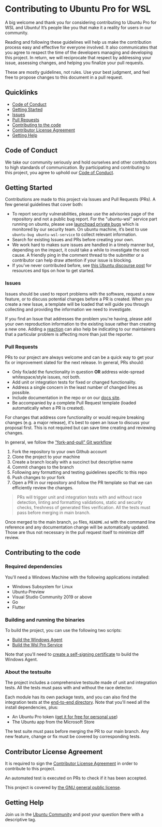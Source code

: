 # Contributing to Ubuntu Pro for WSL

A big welcome and thank you for considering contributing to Ubuntu Pro for WSL and Ubuntu! It’s people like you that make it a reality for users in our community.

Reading and following these guidelines will help us make the contribution process easy and effective for everyone involved. It also communicates that you agree to respect the time of the developers managing and developing this project. In return, we will reciprocate that respect by addressing your issue, assessing changes, and helping you finalize your pull requests.

These are mostly guidelines, not rules. Use your best judgment, and feel free to propose changes to this document in a pull request.

## Quicklinks

* [Code of Conduct](#code-of-conduct)
* [Getting Started](#getting-started)
* [Issues](#issues)
* [Pull Requests](#pull-requests)
* [Contributing to the code](#contributing-to-the-code)
* [Contributor License Agreement](#contributor-license-agreement)
* [Getting Help](#getting-help)

## Code of Conduct

We take our community seriously and hold ourselves and other contributors to high standards of communication. By participating and contributing to this project, you agree to uphold our [Code of Conduct](https://ubuntu.com/community/code-of-conduct).

## Getting Started

Contributions are made to this project via Issues and Pull Requests (PRs). A few general guidelines that cover both:

* To report security vulnerabilities, please use the advisories page of the repository and not a public bug report. For the
"ubuntu-wsl" service part running on ubuntu, please use [launchpad private bugs](https://bugs.launchpad.net/ubuntu/+source/ubuntu-wsl-service/+filebug) which is monitored by our security team. On ubuntu machine, it’s best to use `ubuntu-bug ubuntu-wsl-service` to collect relevant information.
* Search for existing Issues and PRs before creating your own.
* We work hard to makes sure issues are handled in a timely manner but, depending on the impact, it could take a while to investigate the root cause. A friendly ping in the comment thread to the submitter or a contributor can help draw attention if your issue is blocking.
* If you've never contributed before, see [this Ubuntu discourse post](https://discourse.ubuntu.com/t/contribute/26) for resources and tips on how to get started.

### Issues

Issues should be used to report problems with the software, request a new feature, or to discuss potential changes before a PR is created. When you create a new Issue, a template will be loaded that will guide you through collecting and providing the information we need to investigate.

If you find an Issue that addresses the problem you're having, please add your own reproduction information to the existing issue rather than creating a new one. Adding a [reaction](https://github.blog/2016-03-10-add-reactions-to-pull-requests-issues-and-comments/) can also help be indicating to our maintainers that a particular problem is affecting more than just the reporter.

### Pull Requests

PRs to our project are always welcome and can be a quick way to get your fix or improvement slated for the next release. In general, PRs should:

* Only fix/add the functionality in question **OR** address wide-spread whitespace/style issues, not both.
* Add unit or integration tests for fixed or changed functionality.
* Address a single concern in the least number of changed lines as possible.
* Include documentation in the repo or on our [docs site](https://github.com/canonical/ubuntu-pro-for-wsl/wiki).
* Be accompanied by a complete Pull Request template (loaded automatically when a PR is created).

For changes that address core functionality or would require breaking changes (e.g. a major release), it's best to open an Issue to discuss your proposal first. This is not required but can save time creating and reviewing changes.

In general, we follow the ["fork-and-pull" Git workflow](https://github.com/susam/gitpr)

1. Fork the repository to your own Github account
1. Clone the project to your machine
1. Create a branch locally with a succinct but descriptive name
1. Commit changes to the branch
1. Following any formatting and testing guidelines specific to this repo
1. Push changes to your fork
1. Open a PR in our repository and follow the PR template so that we can efficiently review the changes.

> PRs will trigger unit and integration tests with and without race detection, linting and formatting validations, static and security checks, freshness of generated files verification. All the tests must pass before merging in main branch.

Once merged to the main branch, `po` files, `README.md` with the command line reference and any documentation change will be automatically updated. Those are thus not necessary in the pull request itself to minimize diff review.

## Contributing to the code

### Required dependencies

You'll need a Windows Machine with the following applications installed:

* Windows Subsystem for Linux
* Ubuntu-Preview
* Visual Studio Community 2019 or above
* Go
* Flutter

### Building and running the binaries

To build the project, you can use the following two scripts:

* [Build the Windows Agent](tools/build/build-deb.sh)
* [Build the Wsl Pro Service](tools/build/build-appx.ps1)

Note that you'll need to [create a self-signing certificate](https://learn.microsoft.com/en-us/windows/msix/package/create-certificate-package-signing) to build the Windows Agent.

### About the testsuite

The project includes a comprehensive testsuite made of unit and integration tests. All the tests must pass with and without the race detector.

Each module has its own package tests, and you can also find the integration tests at the [end-to-end directory](./end-to-end/). Note that you'll need all the install dependencies, plus:

* An Ubuntu Pro token ([get it for free for personal use](https://ubuntu.com/pro))
* The Ubuntu app from the Microsoft Store

The test suite must pass before merging the PR to our main branch. Any new feature, change or fix must be covered by corresponding tests.

## Contributor License Agreement

It is required to sign the [Contributor License Agreement](https://ubuntu.com/legal/contributors) in order to contribute to this project.

An automated test is executed on PRs to check if it has been accepted.

This project is covered by [the GNU general public license](LICENSE).

## Getting Help

Join us in the [Ubuntu Community](https://discourse.ubuntu.com/c/desktop/8) and post your question there with a descriptive tag.
